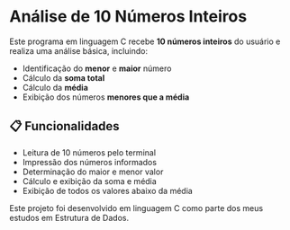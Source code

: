 # Análise de 10 Números Inteiros

Este programa em linguagem C recebe **10 números inteiros** do usuário e realiza uma análise básica, incluindo:

- Identificação do **menor** e **maior** número
- Cálculo da **soma total**
- Cálculo da **média**
- Exibição dos números **menores que a média**

## 📋 Funcionalidades

- Leitura de 10 números pelo terminal
- Impressão dos números informados
- Determinação do maior e menor valor
- Cálculo e exibição da soma e média
- Exibição de todos os valores abaixo da média

Este projeto foi desenvolvido em linguagem C como parte dos meus estudos em Estrutura de Dados.
